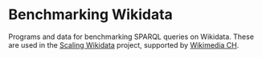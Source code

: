 # Benchmarking Wikidata

Programs and data for benchmarking SPARQL queries on Wikidata. 
These are used in the [Scaling Wikidata](https://www.wikidata.org/wiki/Wikidata:Scaling_Wikidata/Benchmarking) project, supported by [Wikimedia CH](https://wikimedia.ch/). 
